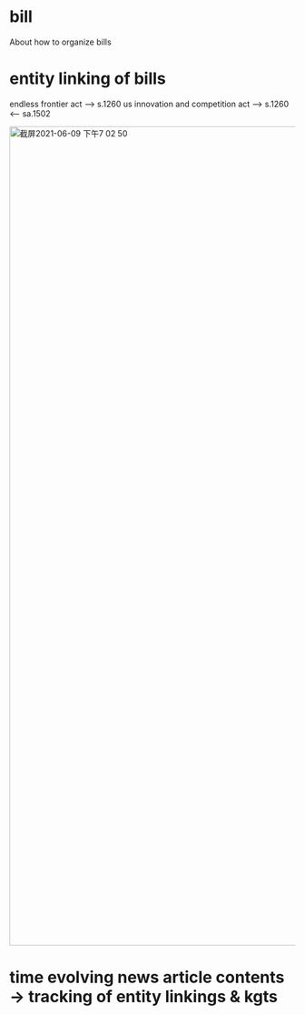 # bill
About how to organize bills

# entity linking of bills

endless frontier act --> s.1260
us innovation and competition act --> s.1260 <-- sa.1502

<img width="1441" alt="截屏2021-06-09 下午7 02 50" src="https://user-images.githubusercontent.com/21968222/121335146-4c091980-c955-11eb-9267-a026ec585ca0.png">

# time evolving news article contents -> tracking of entity linkings & kgts
